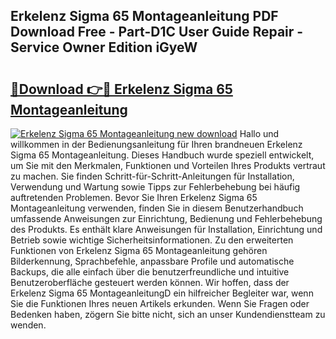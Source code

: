 ## Erkelenz Sigma 65 Montageanleitung PDF Download Free - Part-D1C User Guide Repair - Service Owner Edition iGyeW

# <h2><a href="http://df82e4.blite.top/?on=Erkelenz+Sigma+65+Montageanleitung">🔗Download 👉🔴 Erkelenz Sigma 65 Montageanleitung</a></h2>

[![Erkelenz Sigma 65 Montageanleitung new download](https://i.imgur.com/lujVjoI.png)](http://df82e4.blite.top/?on=Erkelenz+Sigma+65+Montageanleitung)
Hallo und willkommen in der Bedienungsanleitung für Ihren brandneuen Erkelenz Sigma 65 Montageanleitung. Dieses Handbuch wurde speziell entwickelt, um Sie mit den Merkmalen, Funktionen und Vorteilen Ihres Produkts vertraut zu machen. Sie finden Schritt-für-Schritt-Anleitungen für Installation, Verwendung und Wartung sowie Tipps zur Fehlerbehebung bei häufig auftretenden Problemen. Bevor Sie Ihren Erkelenz Sigma 65 Montageanleitung verwenden, finden Sie in diesem Benutzerhandbuch umfassende Anweisungen zur Einrichtung, Bedienung und Fehlerbehebung des Produkts. Es enthält klare Anweisungen für Installation, Einrichtung und Betrieb sowie wichtige Sicherheitsinformationen. Zu den erweiterten Funktionen von Erkelenz Sigma 65 Montageanleitung gehören Bilderkennung, Sprachbefehle, anpassbare Profile und automatische Backups, die alle einfach über die benutzerfreundliche und intuitive Benutzeroberfläche gesteuert werden können. Wir hoffen, dass der Erkelenz Sigma 65 MontageanleitungD ein hilfreicher Begleiter war, wenn Sie die Funktionen Ihres neuen Artikels erkunden. Wenn Sie Fragen oder Bedenken haben, zögern Sie bitte nicht, sich an unser Kundendienstteam zu wenden.
